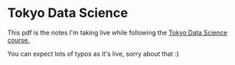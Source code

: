 # Tokyo Data Science

This pdf is the notes I'm taking live while following the [Tokyo Data Science course.](https://tokyodatascience.com/)

You can expect lots of typos as it's live, sorry about that :)
